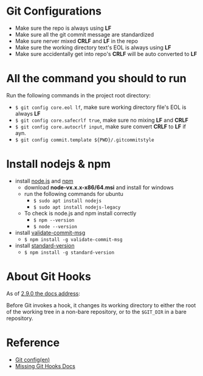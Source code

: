 # Git Configurations
- Make sure the repo is always using **LF**
- Make sure all the git commit message are standardized
- Make sure nerver mixed **CRLF** and **LF** in the repo
- Make sure the working directory text's EOL is always using **LF**
- Make sure accidentally get into repo's **CRLF** will be auto converted to **LF**

# All the command you should to run
Run the following commands in the project root directory:
  - `$ git config core.eol lf`, make sure working directory file's EOL is always **LF**
  - `$ git config core.safecrlf true`, make sure no mixing **LF** and **CRLF**
  - `$ git config core.autocrlf input`, make sure convert **CRLF** to **LF** if ayn.
  - `$ git config commit.template ${PWD}/.gitcommitstyle`

# Install nodejs & npm
[node_js_url]: https://nodejs.org/en/
[node_js_npm_url]: https://www.npmjs.com/
[validate_commit_msg_url]: https://github.com/conventional-changelog/validate-commit-msg
[standard_version_url]: https://github.com/conventional-changelog/standard-version

- install [node.js][node_js_url] and [npm][node_js_npm_url]
  - download **node-vx.x.x-x86/64.msi** and install for windows
  - run the following commands for ubuntu
    - `$ sudo apt install nodejs`
    - `$ sudo apt install nodejs-legacy`
  - To check is node.js and npm install correctly
    - `$ npm --version`
    - `$ node --version`
- install [validate-commit-msg][validate_commit_msg_url]
  - `$ npm install -g validate-commit-msg`
- install [standard-version][standard_version_url]
  - `$ npm install -g standard-version`

# About Git Hooks
As of [2.9.0 the docs address][git_scm_docs_githooks_url]:

Before Git invokes a hook, it changes its working directory to either the root of the working tree
in a non-bare repository, or to the `$GIT_DIR` in a bare repository.

[git_scm_docs_githooks_url]: https://git-scm.com/docs/githooks/2.9.0

# Reference
- [Git config(en)][git_config_url]
- [Missing Git Hooks Docs][missing_git_hooks_docs_url]

[git_config_url]: https://git-scm.com/docs/git-config
[missing_git_hooks_docs_url]: https://longair.net/blog/2011/04/09/missing-git-hooks-documentation
